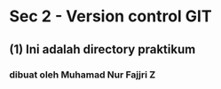 # Sec 2 - Version control GIT

## (1) Ini adalah directory praktikum
### dibuat oleh Muhamad Nur Fajjri Z
